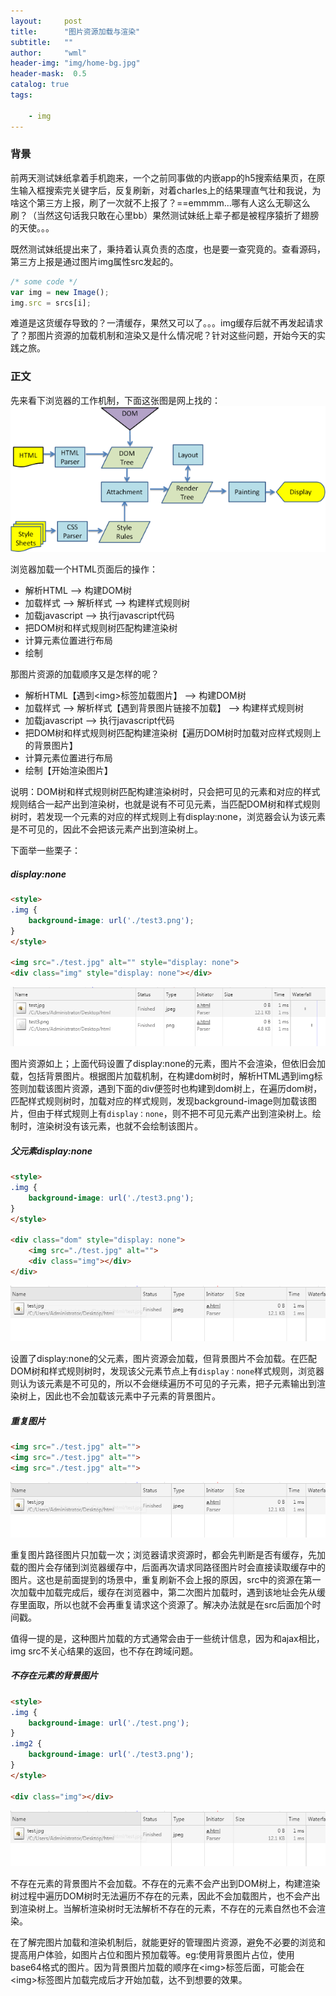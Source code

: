 ```yaml
---
layout:     post
title:      "图片资源加载与渲染"
subtitle:   ""
author:     "wml"
header-img: "img/home-bg.jpg"
header-mask:  0.5
catalog: true
tags:

    - img
---
```


### 背景

前两天测试妹纸拿着手机跑来，一个之前同事做的内嵌app的h5搜索结果页，在原生输入框搜索完关键字后，反复刷新，对着charles上的结果理直气壮和我说，为啥这个第三方上报，刷了一次就不上报了？==emmmm...哪有人这么无聊这么刷？（当然这句话我只敢在心里bb）果然测试妹纸上辈子都是被程序猿折了翅膀的天使。。。

既然测试妹纸提出来了，秉持着认真负责的态度，也是要一查究竟的。查看源码，第三方上报是通过图片img属性src发起的。

```js
/* some code */
var img = new Image();
img.src = srcs[i];
```

难道是这货缓存导致的？一清缓存，果然又可以了。。。img缓存后就不再发起请求了？那图片资源的加载机制和渲染又是什么情况呢？针对这些问题，开始今天的实践之旅。

### 正文

先来看下浏览器的工作机制，下面这张图是网上找的：
![img](/img/imgload/1.png)

浏览器加载一个HTML页面后的操作：

* 解析HTML —> 构建DOM树
* 加载样式 —> 解析样式 —> 构建样式规则树
* 加载javascript —> 执行javascript代码
* 把DOM树和样式规则树匹配构建渲染树
* 计算元素位置进行布局
* 绘制

那图片资源的加载顺序又是怎样的呢？

* 解析HTML【遇到\<img>标签加载图片】 —> 构建DOM树
* 加载样式 —> 解析样式【遇到背景图片链接不加载】 —> 构建样式规则树
* 加载javascript —> 执行javascript代码
* 把DOM树和样式规则树匹配构建渲染树【遍历DOM树时加载对应样式规则上的背景图片】
* 计算元素位置进行布局
* 绘制【开始渲染图片】

说明：DOM树和样式规则树匹配构建渲染树时，只会把可见的元素和对应的样式规则结合一起产出到渲染树，也就是说有不可见元素，当匹配DOM树和样式规则树时，若发现一个元素的对应的样式规则上有display:none，浏览器会认为该元素是不可见的，因此不会把该元素产出到渲染树上。

下面举一些栗子：

##### display:none

```html
<style>
.img {
    background-image: url('./test3.png');
}
</style>

<img src="./test.jpg" alt="" style="display: none">
<div class="img" style="display: none"></div>
```

![img](/img/imgload/2.png)

图片资源如上；上面代码设置了display:none的元素，图片不会渲染，但依旧会加载，包括背景图片。根据图片加载机制，在构建dom树时，解析HTML遇到img标签则加载该图片资源，遇到下面的div便签时也构建到dom树上，在遍历dom树，匹配样式规则树时，加载对应的样式规则，发现background-image则加载该图片，但由于样式规则上有`display：none`，则不把不可见元素产出到渲染树上。绘制时，渲染树没有该元素，也就不会绘制该图片。

##### 父元素display:none

```html
<style>
.img {
    background-image: url('./test3.png');
}
</style>

<div class="dom" style="display: none">
    <img src="./test.jpg" alt="">
    <div class="img"></div>
</div>
```

![img](/img/imgload/3.png)

设置了display:none的父元素，图片资源会加载，但背景图片不会加载。在匹配DOM树和样式规则树时，发现该父元素节点上有`display：none`样式规则，浏览器则认为该元素是不可见的，所以不会继续遍历不可见的子元素，把子元素输出到渲染树上，因此也不会加载该元素中子元素的背景图片。

##### 重复图片

```html
<img src="./test.jpg" alt="">
<img src="./test.jpg" alt="">
<img src="./test.jpg" alt="">
```

![img](/img/imgload/3.png)

重复图片路径图片只加载一次；浏览器请求资源时，都会先判断是否有缓存，先加载的图片会存储到浏览器缓存中，后面再次请求同路径图片时会直接读取缓存中的图片。这也是前面提到的场景中，重复刷新不会上报的原因，src中的资源在第一次加载中加载完成后，缓存在浏览器中，第二次图片加载时，遇到该地址会先从缓存里面取，所以也就不会再重复请求这个资源了。解决办法就是在src后面加个时间戳。

值得一提的是，这种图片加载的方式通常会由于一些统计信息，因为和ajax相比，img src不关心结果的返回，也不存在跨域问题。

##### 不存在元素的背景图片

```html
<style>
.img {
    background-image: url('./test.png');
}
.img2 {
    background-image: url('./test3.png');
}
</style>

<div class="img"></div>
```

![img](/img/imgload/3.png)

不存在元素的背景图片不会加载。不存在的元素不会产出到DOM树上，构建渲染树过程中遍历DOM树时无法遍历不存在的元素，因此不会加载图片，也不会产出到渲染树上。当解析渲染树时无法解析不存在的元素，不存在的元素自然也不会渲染。

在了解完图片加载和渲染机制后，就能更好的管理图片资源，避免不必要的浏览和提高用户体验，如图片占位和图片预加载等。eg:使用背景图片占位，使用base64格式的图片。因为背景图片加载的顺序在\<img>标签后面，可能会在\<img>标签图片加载完成后才开始加载，达不到想要的效果。